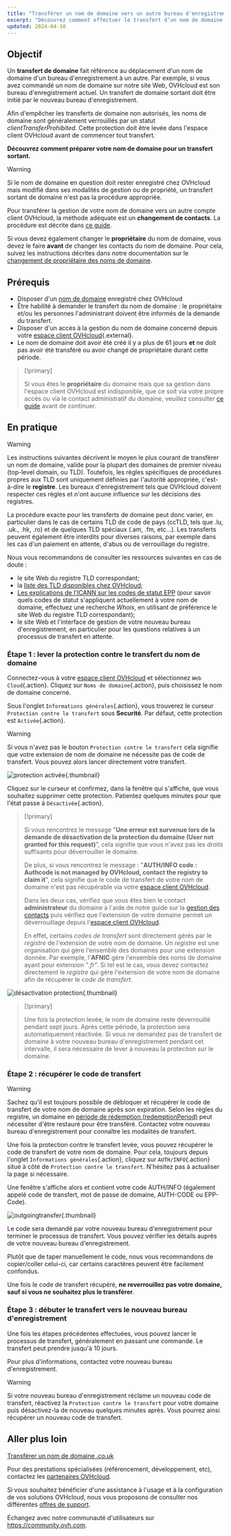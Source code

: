 ```yaml
---
title: "Transférer un nom de domaine vers un autre bureau d'enregistrement"
excerpt: "Découvrez comment effectuer le transfert d’un nom de domaine OVHcloud vers le bureau d'enregistrement de votre choix"
updated: 2024-04-10
---
```


## Objectif

Un **transfert de domaine** fait référence au déplacement d'un nom de domaine d'un bureau d'enregistrement à un autre. Par exemple, si vous avez commandé un nom de domaine sur notre site Web, OVHcloud est son bureau d'enregistrement actuel. Un transfert de domaine sortant doit être initié par le nouveau bureau d'enregistrement.

Afin d'empêcher les transferts de domaine non autorisés, les noms de domaine sont généralement verrouillés par un statut *clientTransferProhibited*. Cette protection doit être levée dans l'espace client OVHcloud avant de commencer tout transfert.

**Découvrez comment préparer votre nom de domaine pour un transfert sortant.**

> [!warning]
>
> Si le nom de domaine en question doit rester enregistré chez OVHcloud mais modifié dans ses modalités de gestion ou de propriété, un transfert sortant de domaine n'est pas la procédure appropriée.
>
> Pour transférer la gestion de votre nom de domaine vers un autre compte client OVHcloud, la méthode adéquate est un **changement de contacts**. La procédure est décrite dans [ce guide](/pages/account_and_service_management/account_information/managing_contacts).
>
> Si vous devez également changer le **propriétaire** du nom de domaine, vous devez le faire **avant** de changer les contacts du nom de domaine. Pour cela, suivez les instructions décrites dans notre documentation sur le [changement de propriétaire des noms de domaine](/pages/web_cloud/domains/trade_domain).
>

## Prérequis

- Disposer d'un [nom de domaine](https://www.ovhcloud.com/fr/domains/) enregistré chez OVHcloud
- Être habilité à demander le transfert du nom de domaine : le propriétaire et/ou les personnes l'administrant doivent être informés de la demande du transfert.
- Disposer d'un accès à la gestion du nom de domaine concerné depuis votre [espace client OVHcloud](https://www.ovh.com/auth/?action=gotomanager&from=https://www.ovh.com/fr/&ovhSubsidiary=fr){.external}.
- Le nom de domaine doit avoir été créé il y a plus de 61 jours **et** ne doit pas avoir été transféré ou avoir changé de propriétaire durant cette période.

> [!primary]
>
> Si vous êtes le **propriétaire** du domaine mais que sa gestion dans l'espace client OVHcloud est indisponible, que ce soit via votre propre accès ou via le contact administratif du domaine, veuillez consulter [ce guide](/pages/account_and_service_management/account_information/managing_contacts) avant de continuer.
>

## En pratique

> [!warning]
>
> Les instructions suivantes décrivent le moyen le plus courant de transférer un nom de domaine, valide pour la plupart des domaines de premier niveau (top-level domain, ou TLD). Toutefois, les règles spécifiques de procédures propres aux TLD sont uniquement définies par l'autorité appropriée, c'est-à-dire le **registre**. Les bureaux d'enregistrement tels que OVHcloud doivent respecter ces règles et n'ont aucune influence sur les décisions des registres.
>
> La procédure exacte pour les transferts de domaine peut donc varier, en particulier dans le cas de certains TLD de code de pays (ccTLD, tels que .lu, .uk., .hk, .ro) et de quelques TLD spéciaux (.am, .fm, etc...). Les transferts peuvent également être interdits pour diverses raisons, par exemple dans les cas d'un paiement en attente, d'abus ou de verrouillage du registre.
>
> Nous vous recommandons de consulter les ressources suivantes en cas de doute :
>
> - le site Web du registre TLD correspondant;
> - la [liste des TLD disponibles chez OVHcloud](https://www.ovhcloud.com/fr/domains/tld/);
> - [Les explications de l'ICANN sur les codes de statut EPP](https://www.icann.org/resources/pages/epp-status-codes-2014-06-16-en) (pour savoir quels codes de statut s'appliquent actuellement à votre nom de domaine, effectuez une recherche *Whois*, en utilisant de préférence le site Web du registre TLD correspondant);
> - le site Web et l'interface de gestion de votre nouveau bureau d'enregistrement, en particulier pour les questions relatives à un processus de transfert en attente.
>

### Étape 1 : lever la protection contre le transfert du nom de domaine

Connectez-vous à votre [espace client OVHcloud](https://www.ovh.com/auth/?action=gotomanager&from=https://www.ovh.com/fr/&ovhSubsidiary=fr) et sélectionnez `Web Cloud`{.action}. Cliquez sur `Noms de domaine`{.action}, puis choisissez le nom de domaine concerné.

Sous l'onglet `Informations générales`{.action}, vous trouverez le curseur `Protection contre le transfert` sous **Securité**. Par défaut, cette protection est `Activée`{.action}.

> [!warning]
>
> Si vous n'avez pas le bouton `Protection contre le transfert` cela signifie que votre extension de nom de domaine ne nécessite pas de code de transfert. Vous pouvez alors lancer directement votre transfert.

![protection activée](images/protection-against-domain-name-transfert-enabled.png){.thumbnail}

Cliquez sur le curseur et confirmez, dans la fenêtre qui s'affiche, que vous souhaitez supprimer cette protection. Patientez quelques minutes pour que l'état passe à `Désactivée`{.action}.

> [!primary]
>
> Si vous rencontrez le message "**Une erreur est survenue lors de la demande de désactivation de la protection du domaine (User not granted for this request)**", cela signifie que vous n'avez pas les droits suffisants pour déverrouiller le domaine. 
>
> De plus, si vous rencontrez le message : "**AUTH/INFO code : Authcode is not managed by OVHcloud, contact the registry to claim it**", cela signifie que le code de transfert de votre nom de domaine n'est pas récupérable via votre [espace client OVHcloud](https://www.ovh.com/auth/?action=gotomanager&from=https://www.ovh.com/fr/&ovhSubsidiary=fr).  
> 
> Dans les deux cas, vérifiez que vous êtes bien le contact **administrateur** du domaine à l'aide de notre guide sur la [gestion des contacts](/pages/account_and_service_management/account_information/managing_contacts) puis vérifiez que l'extension de votre domaine permet un déverrouillage depuis l'[espace client OVHcloud](https://www.ovh.com/auth/?action=gotomanager&from=https://www.ovh.com/fr/&ovhSubsidiary=fr).
> 
> En effet, certains *codes de transfert* sont directement gérés par le *registre* de l'extension de votre nom de domaine. Un *registre* est une organisation qui gère l'ensemble des domaines pour une extension donnée. Par exemple, l'**AFNIC** gère l'ensemble des noms de domaine ayant pour extension "*.fr*". Si tel est le cas, vous devez contactez directement le *registre* qui gère l'extension de votre nom de domaine afin de récupérer le *code de transfert*.
>

![désactivation protection](images/protection-against-domain-name-transfert-deactivating.png){.thumbnail}

> [!primary]
>
> Une fois la protection levée, le nom de domaine reste déverrouillé pendant sept jours. Après cette période, la protection sera automatiquement réactivée. Si vous ne demandez pas de transfert de domaine à votre nouveau bureau d'enregistrement pendant cet intervalle, il sera nécessaire de lever à nouveau la protection sur le domaine.
>

### Étape 2 : récupérer le code de transfert

> [!warning]
>
> Sachez qu'il est toujours possible de débloquer et récupérer le code de transfert de votre nom de domaine après son expiration. Selon les règles du registre, un domaine en [période de rédemption (redemptionPeriod)](https://www.icann.org/resources/pages/epp-status-codes-2014-06-16-en) peut nécessiter d'être restauré pour être transféré. Contactez votre nouveau bureau d'enregistrement pour connaître les modalités de transfert.
>

Une fois la protection contre le transfert levée, vous pouvez récupérer le code de transfert de votre nom de domaine. Pour cela, toujours depuis l'onglet `Informations générales`{.action}, cliquez sur `AUTH/INFO`{.action} situé à côté de `Protection contre le transfert`. N'hésitez pas à actualiser la page si nécessaire.

Une fenêtre s'affiche alors et contient votre code AUTH/INFO (également appelé code de transfert, mot de passe de domaine, AUTH-CODE ou EPP-Code).

![outgoingtransfer](images/protection-against-domain-name-transfert-disabled.png){.thumbnail}

Le code sera demandé par votre nouveau bureau d'enregistrement pour terminer le processus de transfert. Vous pouvez vérifier les détails auprès de votre nouveau bureau d'enregistrement.

Plutôt que de taper manuellement le code, nous vous recommandons de copier/coller celui-ci, car certains caractères peuvent être facilement confondus.

Une fois le code de transfert récupéré, **ne reverrouillez pas votre domaine, sauf si vous ne souhaitez plus le transférer**.

### Étape 3 : débuter le transfert vers le nouveau bureau d'enregistrement

Une fois les étapes précédentes effectuées, vous pouvez lancer le processus de transfert, généralement en passant une commande. Le transfert peut prendre jusqu'à 10 jours. 

Pour plus d'informations, contactez votre nouveau bureau d'enregistrement.

> [!warning]
>
> Si votre nouveau bureau d'enregistrement réclame un nouveau code de transfert, réactivez la `Protection contre le transfert` pour votre domaine puis désactivez-la de nouveau quelques minutes après. Vous pourrez ainsi récupérer un nouveau code de transfert.
>

## Aller plus loin

[Transférer un nom de domaine .co.uk](/pages/web_cloud/domains/transfer_outgoing_couk)

Pour des prestations spécialisées (référencement, développement, etc), contactez les [partenaires OVHcloud](https://partner.ovhcloud.com/fr/directory/).

Si vous souhaitez bénéficier d'une assistance à l'usage et à la configuration de vos solutions OVHcloud, nous vous proposons de consulter nos différentes [offres de support](https://www.ovhcloud.com/fr/support-levels/).

Échangez avec notre communauté d'utilisateurs sur <https://community.ovh.com>.